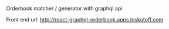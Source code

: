 Orderbook matcher / generator with graphql api

Front end url:
http://react-graphql-orderbook.apps.loskutoff.com